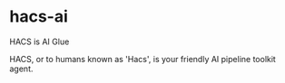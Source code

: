 # hacs-ai
HACS is AI Glue

HACS, or to humans known as 'Hacs', is your friendly AI pipeline toolkit agent. 
